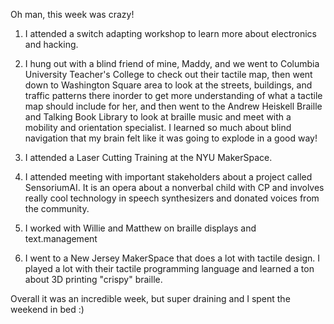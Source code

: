 Oh man, this week was crazy! 

1. I attended a switch adapting workshop to learn more about electronics and hacking. 

2. I hung out with a blind friend of mine, Maddy, and we went to Columbia University Teacher's College to check out their tactile map, then went down to Washington Square area to look at the streets, buildings, and traffic patterns there inorder to get more understanding of what a tactile map should include for her, and then went to the Andrew Heiskell Braille and Talking Book Library to look at braille music and meet with a mobility and orientation specialist. I learned so much about blind navigation that my brain felt like it was going to explode in a good way!

3. I attended a Laser Cutting Training at the NYU MakerSpace.

4. I attended meeting with important stakeholders about a project called SensoriumAI. It is an opera about a nonverbal child with CP and involves really cool technology in speech synthesizers and donated voices from the community.

5. I worked with Willie and Matthew on braille displays and text.management

6. I went to a New Jersey MakerSpace that does a lot with tactile design. I played a lot with their tactile programming language and learned a ton about 3D printing "crispy" braille.

Overall it was an incredible week, but super draining and I spent the weekend in bed :) 
